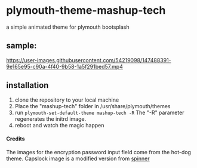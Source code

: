 # plymouth-theme-mashup-tech
a simple animated theme for plymouth bootsplash


## sample:


https://user-images.githubusercontent.com/54219098/147488391-9e165e95-c90a-4f40-9b58-1a5f291bed57.mp4


## installation

1. clone the repository to your local machine
2. Place the "mashup-tech" folder in /usr/share/plymouth/themes
3. run `plymouth-set-default-theme mashup-tech -R` The "-R" parameter regenerates the initrd image.
4. reboot and watch the magic happen



#### Credits 

The images for the encryption password input field come from the hot-dog theme. Capslock image is a modified version from [spinner](https://github.com/freedesktop/plymouth/blob/master/themes/spinner/capslock.png)
